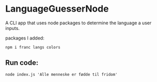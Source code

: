 # LanguageGuesserNode
A CLI app that uses node packages to determine the language a user inputs. 

packages I added:
```
npm i franc langs colors
```

## Run code:
```
node index.js 'Alle menneske er fødde til fridom'
```
